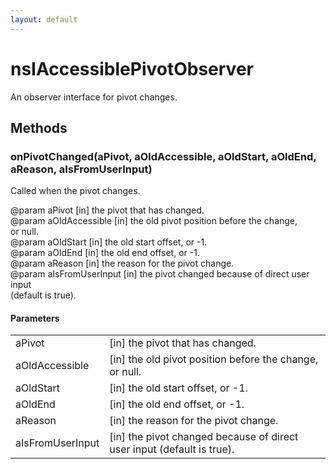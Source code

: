 ```yaml
---
layout: default
---
```


# nsIAccessiblePivotObserver #
  
An observer interface for pivot changes.  
  

## Methods ##

### onPivotChanged(aPivot, aOldAccessible, aOldStart, aOldEnd, aReason, aIsFromUserInput) ###
  
Called when the pivot changes.  
  
@param aPivot           [in] the pivot that has changed.  
@param aOldAccessible   [in] the old pivot position before the change,  
                          or null.  
@param aOldStart        [in] the old start offset, or -1.  
@param aOldEnd          [in] the old end offset, or -1.  
@param aReason          [in] the reason for the pivot change.  
@param aIsFromUserInput [in] the pivot changed because of direct user input  
                          (default is true).  
  

#### Parameters ####

<table>

<tr>
<td>aPivot</td>
<td>[in] the pivot that has changed.  
</td>
</tr>

<tr>
<td>aOldAccessible</td>
<td>[in] the old pivot position before the change,  
                          or null.  
</td>
</tr>

<tr>
<td>aOldStart</td>
<td>[in] the old start offset, or -1.  
</td>
</tr>

<tr>
<td>aOldEnd</td>
<td>[in] the old end offset, or -1.  
</td>
</tr>

<tr>
<td>aReason</td>
<td>[in] the reason for the pivot change.  
</td>
</tr>

<tr>
<td>aIsFromUserInput</td>
<td>[in] the pivot changed because of direct user input  
                          (default is true).  
</td>
</tr>

</table>

